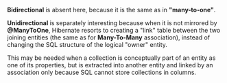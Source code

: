 <p>
<strong>Bidirectional</strong> is absent here, because it is the same as in <strong>"many-to-one"</strong>.
</p>

<p>
<strong>Unidirectional</strong> is separately interesting because when it is not mirrored by <strong>@ManyToOne</strong>,
Hibernate resorts to creating a "link" table between the two joining entities (the same as for <strong>Many-To-Many</strong> association),
instead of changing the SQL structure of the logical "owner" entity.
</p>
<p>
This may be needed when a collection is conceptually part of an entity as one of its properties,
but is extracted into another entity and linked by an association only because SQL cannot store collections in columns.
</p>